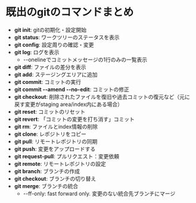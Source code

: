 # 既出のgitのコマンドまとめ

- **git init**:   gitの初期化・設定開始  
- **git status**:   ワークツリーのステータスを表示  
- **git config**:   設定周りの確認・変更  
- **git log**:   ログを表示  
  - --onelineでコミットメッセージの1行のみの一覧表示  
- **git diff**:   ファイルの差分を表示  
- **git add**:   ステージングエリアに追加  
- **git commit**:   コミットの実行  
- **git commit --amend --no-edit**:   コミットの修正  
- **git checkout**:   削除されたファイルを復旧や過去コミットの復元など（元に戻す変更がstaging area/index内にある場合）  
- **git reset**:   コミットのリセット  
- **git revert**:   「コミットの変更を打ち消す」コミット  
- **git rm**:   ファイルとindex情報の削除  
- **git clone**:   レポジトリをコピー  
- **git pull**:   リモートレポジトリの同期  
- **git push**:   変更をアップロードする  
- **git request-pull**:   プルリクエスト：変更依頼  
- **git remote**:   リモートレポジトリの設定  
- **git branch**:   ブランチの作成  
- **git checkout**:   ブランチの切り替え  
- **git merge**:   ブランチの統合  
  - --ff-only: fast forward only. 変更のない統合先ブランチにマージ  
